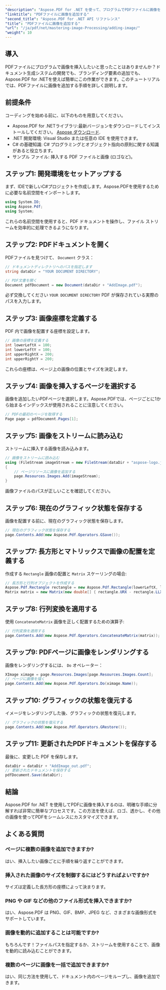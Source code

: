```yaml
---
"description": "Aspose.PDF for .NET を使って、プログラムでPDFファイルに画像を追加する方法を学びましょう。この包括的なチュートリアルでは、環境の設定から特定のページで画像をレンダリングするまで、各ステップを網羅しています。"
"linktitle": "PDFファイルに画像を追加する"
"second_title": "Aspose.PDF for .NET API リファレンス"
"title": "PDFファイルに画像を追加する"
"url": "/ja/pdf/net/mastering-image-Processing/adding-image/"
"weight": 10
---
```


## 導入

PDFファイルにプログラムで画像を挿入したいと思ったことはありませんか？ドキュメント生成システムの開発でも、ブランディング要素の追加でも、Aspose.PDF for .NETを使えば簡単にこの作業ができます。このチュートリアルでは、PDFファイルに画像を追加する手順を詳しく説明します。

## 前提条件

コーディングを始める前に、以下のものを用意してください。

- Aspose.PDF for .NETライブラリ:最新バージョンをダウンロードしてインストールしてください。 [Aspose ダウンロード](https://releases。aspose.com/pdf/net/).
- .NET 開発環境: Visual Studio または任意の IDE を使用できます。
- C# の基礎知識: C# プログラミングとオブジェクト指向の原則に関する知識があると役立ちます。
- サンプル ファイル: 挿入する PDF ファイルと画像 (ロゴなど)。

## ステップ1: 開発環境をセットアップする

まず、IDEで新しいC#プロジェクトを作成します。Aspose.PDFを使用するために必要な名前空間をインポートします。

```csharp
using System.IO;
using Aspose.Pdf;
using System;
```

これらの名前空間を使用すると、PDF ドキュメントを操作し、ファイル ストリームを効率的に処理できるようになります。

## ステップ2: PDFドキュメントを開く

PDFファイルを見つけて、 `Document` クラス：

```csharp
// ドキュメントディレクトリへのパスを指定します
string dataDir = "YOUR DOCUMENT DIRECTORY";

// PDF文書を開く
Document pdfDocument = new Document(dataDir + "AddImage.pdf");
```

必ず交換してください `YOUR DOCUMENT DIRECTORY` PDF が保存されている実際のパスを入力します。

## ステップ3: 画像座標を定義する

PDF 内で画像を配置する座標を設定します。

```csharp
// 画像の座標を定義する
int lowerLeftX = 100;
int lowerLeftY = 100;
int upperRightX = 200;
int upperRightY = 200;
```

これらの座標は、ページ上の画像の位置とサイズを決定します。

## ステップ4: 画像を挿入するページを選択する

画像を追加したいPDFページを選択します。Aspose.PDFでは、ページごとに1から始まるインデックスが使用されることに注意してください。

```csharp
// PDFの最初のページを取得する
Page page = pdfDocument.Pages[1];
```

## ステップ5: 画像をストリームに読み込む

ストリームに挿入する画像を読み込みます。

```csharp
// 画像をストリームに読み込む
using (FileStream imageStream = new FileStream(dataDir + "aspose-logo.jpg", FileMode.Open))
{
    // ページリソースに画像を追加する
    page.Resources.Images.Add(imageStream);
}
```

画像ファイルのパスが正しいことを確認してください。

## ステップ6: 現在のグラフィック状態を保存する

画像を配置する前に、現在のグラフィック状態を保存します。

```csharp
// 現在のグラフィック状態を保存する
page.Contents.Add(new Aspose.Pdf.Operators.GSave());
```

## ステップ7: 長方形とマトリックスで画像の配置を定義する

作成する `Rectangle` 画像の配置と `Matrix` スケーリングの場合:

```csharp
// 長方形と行列オブジェクトを作成する
Aspose.Pdf.Rectangle rectangle = new Aspose.Pdf.Rectangle(lowerLeftX, lowerLeftY, upperRightX, upperRightY);
Matrix matrix = new Matrix(new double[] { rectangle.URX - rectangle.LLX, 0, 0, rectangle.URY - rectangle.LLY, rectangle.LLX, rectangle.LLY });
```

## ステップ8: 行列変換を適用する

使用 `ConcatenateMatrix` 画像を正しく配置するための演算子:

```csharp
// 行列変換を適用する
page.Contents.Add(new Aspose.Pdf.Operators.ConcatenateMatrix(matrix));
```

## ステップ9: PDFページに画像をレンダリングする

画像をレンダリングするには、 `Do` オペレーター：

```csharp
XImage ximage = page.Resources.Images[page.Resources.Images.Count];
// ページに画像を描く
page.Contents.Add(new Aspose.Pdf.Operators.Do(ximage.Name));
```

## ステップ10: グラフィックの状態を復元する

イメージをレンダリングした後、グラフィックの状態を復元します。

```csharp
// グラフィックの状態を復元する
page.Contents.Add(new Aspose.Pdf.Operators.GRestore());
```

## ステップ11: 更新されたPDFドキュメントを保存する

最後に、変更した PDF を保存します。

```csharp
dataDir = dataDir + "AddImage_out.pdf";
// 更新されたドキュメントを保存する
pdfDocument.Save(dataDir);
```

## 結論

Aspose.PDF for .NET を使用してPDFに画像を挿入するのは、明確な手順に分解すれば非常に簡単なプロセスです。この方法を使えば、ロゴ、透かし、その他の画像を使ってPDFをシームレスにカスタマイズできます。

## よくある質問

### ページに複数の画像を追加できますか?
はい、挿入したい画像ごとに手順を繰り返すことができます。

### 挿入された画像のサイズを制御するにはどうすればよいですか?
サイズは定義した長方形の座標によって決まります。

### PNG や GIF などの他のファイル形式を挿入できますか?
はい、Aspose.PDF は PNG、GIF、BMP、JPEG など、さまざまな画像形式をサポートしています。

### 画像を動的に追加することは可能ですか?
もちろんです！ファイルパスを指定するか、ストリームを使用することで、画像を動的に読み込むことができます。

### 複数のページに画像を一括で追加できますか?
はい、同じ方法を使用して、ドキュメント内のページをループし、画像を追加できます。